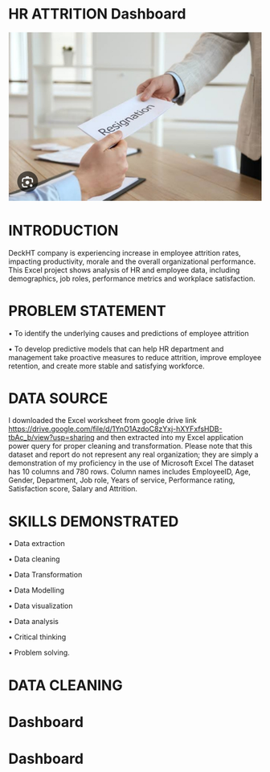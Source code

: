# HR ATTRITION Dashboard

![](intro_image.png)

# INTRODUCTION
DeckHT company is experiencing increase in employee attrition rates, impacting productivity, morale and the overall organizational performance. This Excel project shows analysis of HR and employee data, including demographics, job roles, performance metrics and workplace satisfaction.


# PROBLEM STATEMENT
•	To identify the underlying causes and predictions of employee attrition

•	To develop predictive models that can help HR department and management  take proactive measures to reduce attrition, improve employee retention, and create more stable and satisfying workforce. 


# DATA SOURCE
I  downloaded the Excel worksheet from google drive link https://drive.google.com/file/d/1YnO1AzdoC8zYxj-hXYFxfsHDB-tbAc_b/view?usp=sharing
 and then extracted into my Excel application power query for proper cleaning and transformation. 
Please note that this dataset and report do not represent any real organization; they are simply a demonstration of my proficiency in the use of Microsoft Excel The dataset has 10 columns and 780 rows. Column names includes EmployeeID, Age, Gender, Department, Job role, Years of service, Performance rating, Satisfaction score, Salary and Attrition.  


# SKILLS DEMONSTRATED

•	Data extraction

•	Data cleaning

•	Data Transformation

•	Data Modelling

•	Data visualization

•	Data analysis

•	Critical thinking

•	Problem solving.


# DATA CLEANING




# Dashboard

# Dashboard
